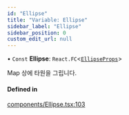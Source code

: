 ```yaml
---
id: "Ellipse"
title: "Variable: Ellipse"
sidebar_label: "Ellipse"
sidebar_position: 0
custom_edit_url: null
---
```


• `Const` **Ellipse**: `React.FC`<[`EllipseProps`](../interfaces/EllipseProps.md)\>

Map 상에 타원을 그립니다.

#### Defined in

[components/Ellipse.tsx:103](https://github.com/JaeSeoKim/react-kakao-maps-sdk/blob/fb6f0aa/src/components/Ellipse.tsx#L103)
